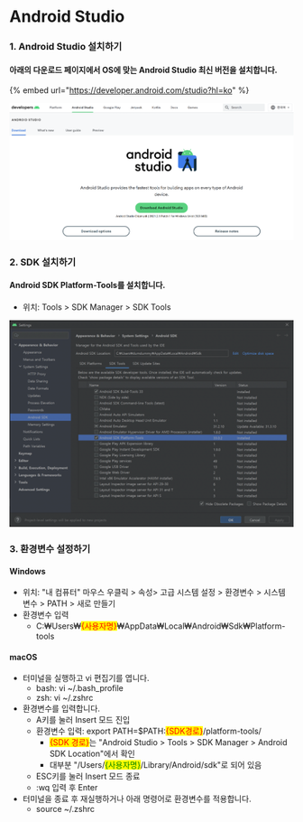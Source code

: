 # Android Studio

### 1. Android Studio 설치하기

#### 아래의 다운로드 페이지에서 OS에 맞는 Android Studio 최신 버전을 설치합니다.

{% embed url="https://developer.android.com/studio?hl=ko" %}

![](images/android-studio-download-windows.png)

### 2. SDK 설치하기

#### Android SDK Platform-Tools를 설치합니다.

* 위치: Tools > SDK Manager > SDK Tools

![](images/android-studio-sdk-platform-tools.png)

### 3. 환경변수 설정하기

#### Windows

* 위치: "내 컴퓨터" 마우스 우클릭 > 속성> 고급 시스템 설정 > 환경변수 > 시스템 변수 > PATH > 새로 만들기
* 환경변수 입력
  * C:₩Users₩<mark style="color:red;">{사용자명}</mark>₩AppData₩Local₩Android₩Sdk₩Platform-tools

#### macOS

* 터미널을 실행하고 vi 편집기를 엽니다.
  * bash: vi \~/.bash\_profile
  * zsh: vi \~/.zshrc
* 환경변수를 입력합니다.
  * A키를 눌러 Insert 모드 진입
  * 환경변수 입력: export PATH=$PATH:<mark style="color:red;">{SDK경로}</mark>/platform-tools/
    * <mark style="color:red;">{SDK 경로}</mark>는 "Android Studio > Tools > SDK Manager > Android SDK Location"에서 확인
    * 대부분 "/Users/<mark style="color:green;">{사용자명}</mark>/Library/Android/sdk"로 되어 있음
  * ESC키를 눌러 Insert 모드 종료
  * :wq 입력 후 Enter
* 터미널을 종료 후 재실행하거나 아래 명령어로 환경변수를 적용합니다.
  * source \~/.zshrc

